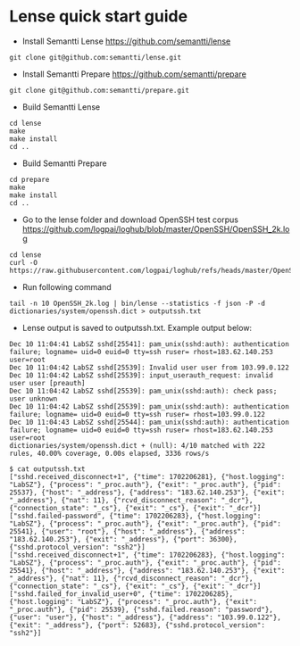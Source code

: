 
# Lense quick start guide

* Install Semantti Lense https://github.com/semantti/lense

```console
git clone git@github.com:semantti/lense.git
```

* Install Semantti Prepare https://github.com/semantti/prepare

```console
git clone git@github.com:semantti/prepare.git
```

* Build Semantti Lense

```console
cd lense
make
make install
cd ..
```

* Build Semantti Prepare

```console
cd prepare
make
make install
cd ..
```

* Go to the lense folder and download OpenSSH test corpus https://github.com/logpai/loghub/blob/master/OpenSSH/OpenSSH_2k.log 

```console
cd lense
curl -O https://raw.githubusercontent.com/logpai/loghub/refs/heads/master/OpenSSH/OpenSSH_2k.log
```

* Run following command

```console
tail -n 10 OpenSSH_2k.log | bin/lense --statistics -f json -P -d dictionaries/system/openssh.dict > outputssh.txt
```

* Lense output is saved to outputssh.txt. Example output below:

```console
Dec 10 11:04:41 LabSZ sshd[25541]: pam_unix(sshd:auth): authentication failure; logname= uid=0 euid=0 tty=ssh ruser= rhost=183.62.140.253 user=root
Dec 10 11:04:42 LabSZ sshd[25539]: Invalid user user from 103.99.0.122
Dec 10 11:04:42 LabSZ sshd[25539]: input_userauth_request: invalid user user [preauth]
Dec 10 11:04:42 LabSZ sshd[25539]: pam_unix(sshd:auth): check pass; user unknown
Dec 10 11:04:42 LabSZ sshd[25539]: pam_unix(sshd:auth): authentication failure; logname= uid=0 euid=0 tty=ssh ruser= rhost=103.99.0.122
Dec 10 11:04:43 LabSZ sshd[25544]: pam_unix(sshd:auth): authentication failure; logname= uid=0 euid=0 tty=ssh ruser= rhost=183.62.140.253 user=root
dictionaries/system/openssh.dict + (null): 4/10 matched with 222 rules, 40.00% coverage, 0.00s elapsed, 3336 rows/s

$ cat outputssh.txt 
["sshd.received_disconnect+1", {"time": 1702206281}, {"host.logging": "LabSZ"}, {"process": "_proc.auth"}, {"exit": "_proc.auth"}, {"pid": 25537}, {"host": "_address"}, {"address": "183.62.140.253"}, {"exit": "_address"}, {"nat": 11}, {"rcvd_disconnect_reason": "_dcr"}, {"connection_state": "_cs"}, {"exit": "_cs"}, {"exit": "_dcr"}]
["sshd.failed-password", {"time": 1702206283}, {"host.logging": "LabSZ"}, {"process": "_proc.auth"}, {"exit": "_proc.auth"}, {"pid": 25541}, {"user": "root"}, {"host": "_address"}, {"address": "183.62.140.253"}, {"exit": "_address"}, {"port": 36300}, {"sshd.protocol_version": "ssh2"}]
["sshd.received_disconnect+1", {"time": 1702206283}, {"host.logging": "LabSZ"}, {"process": "_proc.auth"}, {"exit": "_proc.auth"}, {"pid": 25541}, {"host": "_address"}, {"address": "183.62.140.253"}, {"exit": "_address"}, {"nat": 11}, {"rcvd_disconnect_reason": "_dcr"}, {"connection_state": "_cs"}, {"exit": "_cs"}, {"exit": "_dcr"}]
["sshd.failed_for_invalid_user+0", {"time": 1702206285}, {"host.logging": "LabSZ"}, {"process": "_proc.auth"}, {"exit": "_proc.auth"}, {"pid": 25539}, {"sshd.failed.reason": "password"}, {"user": "user"}, {"host": "_address"}, {"address": "103.99.0.122"}, {"exit": "_address"}, {"port": 52683}, {"sshd.protocol_version": "ssh2"}]
```

